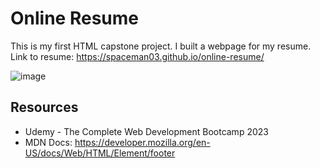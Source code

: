 # Online Resume
This is my first HTML capstone project. I built a webpage for my resume.  
Link to resume: https://spaceman03.github.io/online-resume/

![image](https://github.com/spaceman03/online-resume/assets/97169613/7c93a7fb-51b2-47f3-8fe2-68338c8f46c8)

## Resources
- Udemy - The Complete Web Development Bootcamp 2023
- MDN Docs: https://developer.mozilla.org/en-US/docs/Web/HTML/Element/footer
